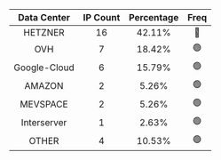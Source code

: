 | Data Center | IP Count | Percentage | Freq |
|:------------:|:--------:|:-----------:|:-----:|
| HETZNER | 16 | 42.11% | 🔴 |
| OVH | 7 | 18.42% | 🟢 |
| Google-Cloud | 6 | 15.79% | 🟢 |
| AMAZON | 2 | 5.26% | 🟢 |
| MEVSPACE | 2 | 5.26% | 🟢 |
| Interserver | 1 | 2.63% | 🟢 |
| OTHER | 4 | 10.53% | 🟢 |